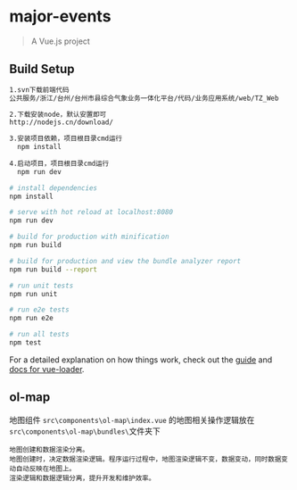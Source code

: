 # major-events

> A Vue.js project

## Build Setup

``` bash
1.svn下载前端代码
公共服务/浙江/台州/台州市县综合气象业务一体化平台/代码/业务应用系统/web/TZ_Web

2.下载安装node，默认安置即可
http://nodejs.cn/download/

3.安装项目依赖，项目根目录cmd运行
  npm install
  
4.启动项目，项目根目录cmd运行
  npm run dev

# install dependencies
npm install

# serve with hot reload at localhost:8080
npm run dev

# build for production with minification
npm run build

# build for production and view the bundle analyzer report
npm run build --report

# run unit tests
npm run unit

# run e2e tests
npm run e2e

# run all tests
npm test
```

For a detailed explanation on how things work, check out the [guide](http://vuejs-templates.github.io/webpack/) and [docs for vue-loader](http://vuejs.github.io/vue-loader).

## ol-map
地图组件 `src\components\ol-map\index.vue` 的地图相关操作逻辑放在`src\components\ol-map\bundles\`文件夹下

    地图创建和数据渲染分离。
    地图创建时，决定数据渲染逻辑。程序运行过程中，地图渲染逻辑不变，数据变动，同时数据变动自动反映在地图上。
    渲染逻辑和数据逻辑分离，提升开发和维护效率。
